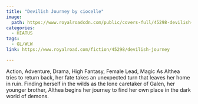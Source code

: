 ```yaml
---
title: "Devilish Journey by ciocelle"
image:
  path: https://www.royalroadcdn.com/public/covers-full/45298-devilish-journey.jpg
categories:
  - HIATUS
tags:
  - GL/WLW
link: https://www.royalroad.com/fiction/45298/devilish-journey

---
```

Action, Adventure, Drama, High Fantasy, Female Lead, Magic
As Althea tries to return back, her fate takes an unexpected turn that leaves her home in ruin. Finding herself in the wilds as the lone caretaker of Galen, her younger brother, Althea begins her journey to find her own place in the dark world of demons.
